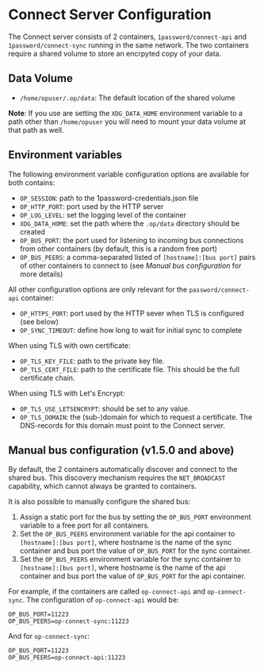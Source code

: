 # Connect Server Configuration

The Connect server consists of 2 containers, `1password/connect-api` and `1password/connect-sync` running in the same network. The two containers require a shared volume to store an encrpyted copy of your data.

## Data Volume

- `/home/opuser/.op/data`: The default location of the shared volume

**Note**: If you use are setting the `XDG_DATA_HOME` environment variable to a path other than `/home/opuser` you will need to mount your data volume at that path as well.

## Environment variables

The following environment variable configuration options are available for both contains:

- `OP_SESSION`: path to the 1password-credentials.json file
- `OP_HTTP_PORT`: port used by the HTTP server
- `OP_LOG_LEVEL`: set the logging level of the container
- `XDG_DATA_HOME`: set the path where the `.op/data` directory should be created
- `OP_BUS_PORT`: the port used for listening to incoming bus connections from other containers (by default, this is a random free port)
- `OP_BUS_PEERS`: a comma-separated listed of `[hostname]:[bus port]` pairs of other containers to connect to (see _Manual bus configuration_ for more details)

All other configuration options are only relevant for the `password/connect-api` container:

- `OP_HTTPS_PORT`: port used by the HTTP sever when TLS is configured (see below)
- `OP_SYNC_TIMEOUT`: define how long to wait for initial sync to complete

When using TLS with own certificate:

- `OP_TLS_KEY_FILE`: path to the private key file.
- `OP_TLS_CERT_FILE`: path to the certificate file. This should be the full certificate chain.

When using TLS with Let's Encrypt:

- `OP_TLS_USE_LETSENCRYPT`: should be set to any value.
- `OP_TLS_DOMAIN`: the (sub-)domain for which to request a certificate. The DNS-records for this domain must point to the Connect server.

## Manual bus configuration (v1.5.0 and above)
By default, the 2 containers automatically discover and connect to the shared bus. This discovery mechanism requires the `NET_BROADCAST` capability, which cannot always be granted to containers.

It is also possible to manually configure the shared bus:
1. Assign a static port for the bus by setting the `OP_BUS_PORT` environment variable to a free port for all containers.
2. Set the `OP_BUS_PEERS` environment variable for the api container to `[hostname]:[bus port]`, where hostname is the name of the sync container and bus port the value of `OP_BUS_PORT` for the sync container.
3. Set the `OP_BUS_PEERS` environment variable for the sync container to `[hostname]:[bus port]`, where hostname is the name of the api container and bus port the value of `OP_BUS_PORT` for the api container.

For example, if the containers are called `op-connect-api` and `op-connect-sync`. The configuration of `op-connect-api` would be:
```
OP_BUS_PORT=11223
OP_BUS_PEERS=op-connect-sync:11223
```
And for `op-connect-sync`:
```
OP_BUS_PORT=11223
OP_BUS_PEERS=op-connect-api:11223
```